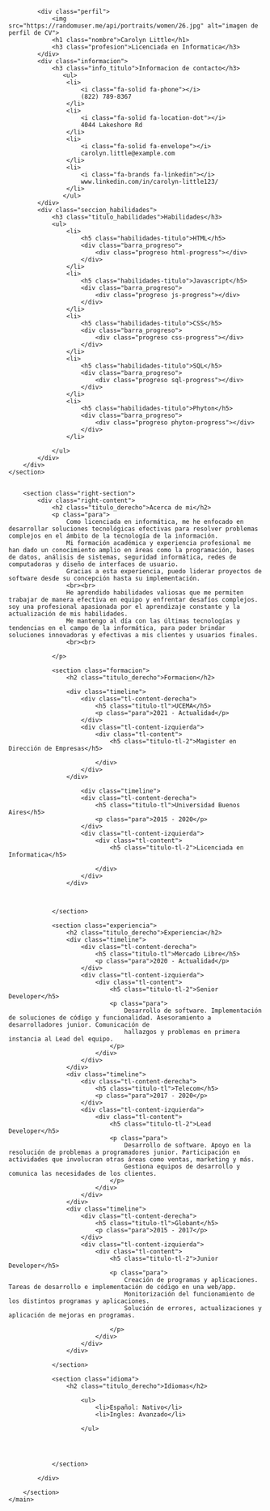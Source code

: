 <html lang="es">
<head>
    <meta charset="UTF-8">
    <meta http-equiv="X-UA-Compatible" content="IE=edge">
    <meta name="viewport" content="width=device-width, initial-scale=1.0">
    <title>Proyecto Final MLM</title>
    <link rel="stylesheet" href="estilos.css">
    <link rel="preconnect" href="https://fonts.googleapis.com">
    <link rel="preconnect" href="https://fonts.gstatic.com" crossorigin>
    <link href="https://fonts.googleapis.com/css2?family=Montserrat:wght@100&family=Nanum+Gothic:wght@400;700;800&display=swap" rel="stylesheet">
    <script src="https://kit.fontawesome.com/446dba0833.js" crossorigin="anonymous"></script>
</head>
<body>
    <main class="main-content">
        <section class="left-section">
        <div class="left-content">

            <div class="perfil">
                <img src="https://randomuser.me/api/portraits/women/26.jpg" alt="imagen de perfil de CV">
                <h1 class="nombre">Carolyn Little</h1>
                <h3 class="profesion">Licenciada en Informatica</h3>
            </div>
            <div class="informacion">
                <h3 class="info_titulo">Informacion de contacto</h3>
                   <ul>
                    <li>
                        <i class="fa-solid fa-phone"></i>
                        (822) 789-8367
                    </li>
                    <li>
                        <i class="fa-solid fa-location-dot"></i>
                        4044 Lakeshore Rd
                    </li>
                    <li>
                        <i class="fa-solid fa-envelope"></i>
                        carolyn.little@example.com
                    </li>
                    <li>
                        <i class="fa-brands fa-linkedin"></i>
                        www.linkedin.com/in/carolyn-little123/
                    </li>
                   </ul>
            </div>
            <div class="seccion_habilidades">
                <h3 class="titulo_habilidades">Habilidades</h3>
                <ul>
                    <li>
                        <h5 class="habilidades-titulo">HTML</h5>
                        <div class="barra_progreso">
                            <div class="progreso html-progress"></div>
                        </div>
                    </li>
                    <li>
                        <h5 class="habilidades-titulo">Javascript</h5>
                        <div class="barra_progreso">
                            <div class="progreso js-progress"></div>
                        </div>
                    </li>
                    <li>
                        <h5 class="habilidades-titulo">CSS</h5>
                        <div class="barra_progreso">
                            <div class="progreso css-progress"></div>
                        </div>
                    </li>
                    <li>
                        <h5 class="habilidades-titulo">SQL</h5>
                        <div class="barra_progreso">
                            <div class="progreso sql-progress"></div>
                        </div>
                    </li>
                    <li>
                        <h5 class="habilidades-titulo">Phyton</h5>
                        <div class="barra_progreso">
                            <div class="progreso phyton-progress"></div>
                        </div>
                    </li>

                </ul>
            </div>
        </div>
    </section>


        <section class="right-section">
            <div class="right-content">
                <h2 class="titulo_derecho">Acerca de mi</h2>
                <p class="para">
                    Como licenciada en informática, me he enfocado en desarrollar soluciones tecnológicas efectivas para resolver problemas complejos en el ámbito de la tecnología de la información.
                    Mi formación académica y experiencia profesional me han dado un conocimiento amplio en áreas como la programación, bases de datos, análisis de sistemas, seguridad informática, redes de computadoras y diseño de interfaces de usuario.
                    Gracias a esta experiencia, puedo liderar proyectos de software desde su concepción hasta su implementación.
                    <br><br>
                    He aprendido habilidades valiosas que me permiten trabajar de manera efectiva en equipo y enfrentar desafíos complejos. soy una profesional apasionada por el aprendizaje constante y la actualización de mis habilidades.
                    Me mantengo al día con las últimas tecnologías y tendencias en el campo de la informática, para poder brindar soluciones innovadoras y efectivas a mis clientes y usuarios finales.
                    <br><br>

                </p>

                <section class="formacion">
                    <h2 class="titulo_derecho">Formacion</h2>

                    <div class="timeline">
                        <div class="tl-content-derecha">
                            <h5 class="titulo-tl">UCEMA</h5>
                            <p class="para">2021 - Actualidad</p>
                        </div>
                        <div class="tl-content-izquierda">
                            <div class="tl-content">
                                <h5 class="titulo-tl-2">Magister en Dirección de Empresas</h5>

                            </div>
                        </div>
                    </div>

                        <div class="timeline">
                        <div class="tl-content-derecha">
                            <h5 class="titulo-tl">Universidad Buenos Aires</h5>
                            <p class="para">2015 - 2020</p>
                        </div>
                        <div class="tl-content-izquierda">
                            <div class="tl-content">
                                <h5 class="titulo-tl-2">Licenciada en Informatica</h5>

                            </div>
                        </div>
                    </div>



                </section>

                <section class="experiencia">
                    <h2 class="titulo_derecho">Experiencia</h2>
                    <div class="timeline">
                        <div class="tl-content-derecha">
                            <h5 class="titulo-tl">Mercado Libre</h5>
                            <p class="para">2020 - Actualidad</p>
                        </div>
                        <div class="tl-content-izquierda">
                            <div class="tl-content">
                                <h5 class="titulo-tl-2">Senior Developer</h5>
                                <p class="para">
                                    Desarrollo de software. Implementación de soluciones de código y funcionalidad. Asesoramiento a desarrolladores junior. Comunicación de
                                    hallazgos y problemas en primera instancia al Lead del equipo.
                                </p>
                            </div>
                        </div>
                    </div>
                    <div class="timeline">
                        <div class="tl-content-derecha">
                            <h5 class="titulo-tl">Telecom</h5>
                            <p class="para">2017 - 2020</p>
                        </div>
                        <div class="tl-content-izquierda">
                            <div class="tl-content">
                                <h5 class="titulo-tl-2">Lead Developer</h5>
                                <p class="para">
                                    Desarrollo de software. Apoyo en la resolución de problemas a programadores junior. Participación en actividades que involucran otras áreas como ventas, marketing y más.
                                    Gestiona equipos de desarrollo y comunica las necesidades de los clientes.
                                </p>
                            </div>
                        </div>
                    </div>
                    <div class="timeline">
                        <div class="tl-content-derecha">
                            <h5 class="titulo-tl">Globant</h5>
                            <p class="para">2015 - 2017</p>
                        </div>
                        <div class="tl-content-izquierda">
                            <div class="tl-content">
                                <h5 class="titulo-tl-2">Junior Developer</h5>
                                <p class="para">
                                    Creación de programas y aplicaciones. Tareas de desarrollo e implementación de código en una web/app.
                                    Monitorización del funcionamiento de los distintos programas y aplicaciones.
                                    Solución de errores, actualizaciones y aplicación de mejoras en programas.

                                </p>
                            </div>
                        </div>
                    </div>

                </section>

                <section class="idioma">
                    <h2 class="titulo_derecho">Idiomas</h2>

                        <ul>
                            <li>Español: Nativo</li>
                            <li>Ingles: Avanzado</li>

                        </ul>




                </section>

            </div>

        </section>
    </main>
</body>
</html>
